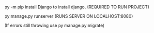 py -m pip install Django to install django, (REQUIRED TO RUN PROJECT)

py manage.py runserver (RUNS SERVER ON LOCALHOST:8080)

(If errors still throwing use py manage.py migrate)